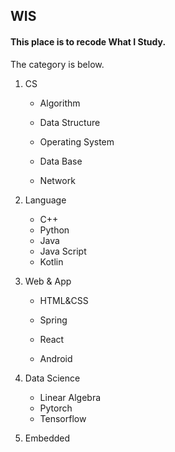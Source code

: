 ## WIS

#### This place is to recode What I Study.



The category is below.



1. CS

   - Algorithm

   - Data Structure

   - Operating System

   - Data Base

   - Network

     

2. Language

   - C++
   - Python
   - Java
   - Java Script
   - Kotlin

   

3. Web & App

   - HTML&CSS

   - Spring

   - React

   - Android

     

4. Data Science

   - Linear Algebra
   - Pytorch
   - Tensorflow
     

5. Embedded